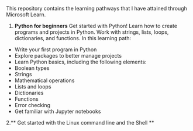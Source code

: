 This repository contains the learning pathways that I have attained through Microsoft Learn.

1. **Python for beginners**
Get started with Python! Learn how to create programs and projects in Python. Work with strings, lists, loops, dictionaries, and functions. In this learning path:

- Write your first program in Python
- Explore packages to better manage projects
- Learn Python basics, including the following elements:
- Boolean types
- Strings
- Mathematical operations
- Lists and loops
- Dictionaries
- Functions
- Error checking
- Get familiar with Jupyter notebooks

2.** Get started with the Linux command line and the Shell  **
